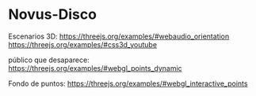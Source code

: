 # Novus-Disco

Escenarios 3D:
https://threejs.org/examples/#webaudio_orientation
https://threejs.org/examples/#css3d_youtube


público que desaparece:
https://threejs.org/examples/#webgl_points_dynamic

Fondo de puntos:
https://threejs.org/examples/#webgl_interactive_points
